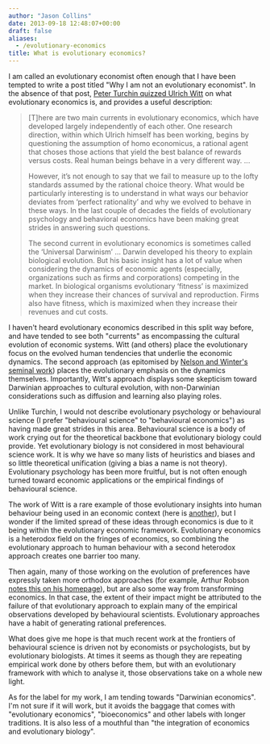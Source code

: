 ```yaml
---
author: "Jason Collins"
date: 2013-09-18 12:48:07+00:00
draft: false
aliases:
  - /evolutionary-economics
title: What is evolutionary economics?
---
```


I am called an evolutionary economist often enough that I have been tempted to write a post titled "Why I am not an evolutionary economist". In the absence of that post, [Peter Turchin quizzed Ulrich Witt](http://socialevolutionforum.com/2013/09/16/economics-meets-evolution-in-a-fantastic-setting/) on what evolutionary economics is, and provides a useful description:


<blockquote>[T]here are two main currents in evolutionary economics, which have developed largely independently of each other. One research direction, within which Ulrich himself has been working, begins by questioning the assumption of homo economicus, a rational agent that choses those actions that yield the best balance of rewards versus costs. Real human beings behave in a very different way. ...

However, it’s not enough to say that we fail to measure up to the lofty standards assumed by the rational choice theory. What would be particularly interesting is to understand in what ways our behavior deviates from ‘perfect rationality’ and why we evolved to behave in these ways. In the last couple of decades the fields of evolutionary psychology and behavioral economics have been making great strides in answering such questions.

The second current in evolutionary economics is sometimes called the ‘Universal Darwinism’ ... Darwin developed his theory to explain biological evolution. But his basic insight has a lot of value when considering the dynamics of economic agents (especially, organizations such as firms and corporations) competing in the market. In biological organisms evolutionary ‘fitness’ is maximized when they increase their chances of survival and reproduction. Firms also have fitness, which is maximized when they increase their revenues and cut costs.</blockquote>


I haven't heard evolutionary economics described in this split way before, and have tended to see both "currents" as encompassing the cultural evolution of economic systems. Witt (and others) place the evolutionary focus on the evolved human tendencies that underlie the economic dynamics. The second approach (as epitomised by [Nelson and Winter's seminal work](https://www.jasoncollins.blog/nelson-and-winters-an-evolutionary-theory-of-economic-change/)) places the evolutionary emphasis on the dynamics themselves. Importantly, Witt's approach displays some skepticism toward Darwinian approaches to cultural evolution, with non-Darwinian considerations such as diffusion and learning also playing roles.

Unlike Turchin, I would not describe evolutionary psychology or behavioural science (I prefer "behavioural science" to "behavioural economics") as having made great strides in this area. Behavioural science is a body of work crying out for the theoretical backbone that evolutionary biology could provide. Yet evolutionary biology is not considered in most behavioural science work. It is why we have so many lists of heuristics and biases and so little theoretical unification (giving a bias a name is not theory). Evolutionary psychology has been more fruitful, but is not often enough turned toward economic applications or the empirical findings of behavioural science.

The work of Witt is a rare example of those evolutionary insights into human behaviour being used in an economic context (here is [another](https://www.jasoncollins.blog/deep-rationality-the-evolutionary-economics-of-decision-making/)), but I wonder if the limited spread of these ideas through economics is due to it being within the evolutionary economic framework. Evolutionary economics is a heterodox field on the fringes of economics, so combining the evolutionary approach to human behaviour with a second heterodox approach creates one barrier too many.

Then again, many of those working on the evolution of preferences have expressly taken more orthodox approaches (for example, Arthur Robson [notes this on his homepage](http://www.sfu.ca/~robson/)), but are also some way from transforming economics. In that case, the extent of their impact might be attributed to the failure of that evolutionary approach to explain many of the empirical observations developed by behavioural scientists. Evolutionary approaches have a habit of generating rational preferences.

What does give me hope is that much recent work at the frontiers of behavioural science is driven not by economists or psychologists, but by evolutionary biologists. At times it seems as though they are repeating empirical work done by others before them, but with an evolutionary framework with which to analyse it, those observations take on a whole new light.

As for the label for my work, I am tending towards "Darwinian economics". I'm not sure if it will work, but it avoids the baggage that comes with "evolutionary economics", "bioeconomics" and other labels with longer traditions. It is also less of a mouthful than "the integration of economics and evolutionary biology".

